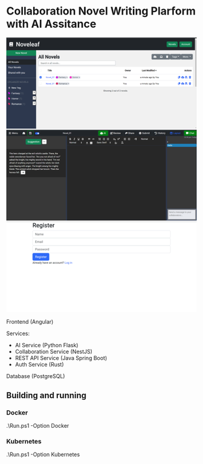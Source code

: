 # Collaboration Novel Writing Plarform with AI Assitance

![alt text](img_01.png)
![alt text](img_02.png)
![alt text](img_03.png)

Frontend (Angular)

Services:

- AI Service (Python Flask)
- Collaboration Service (NestJS)
- REST API Service (Java Spring Boot)
- Auth Service (Rust)

Database (PostgreSQL)

## Building and running

### Docker

.\Run.ps1 -Option Docker

### Kubernetes

.\Run.ps1 -Option Kubernetes
